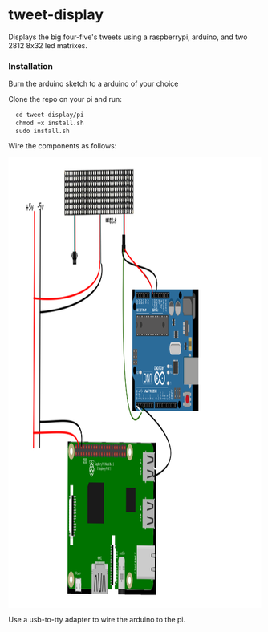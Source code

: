 # tweet-display

Displays the big four-five's tweets using a raspberrypi, arduino, and two 2812 8x32 led matrixes.

### Installation

Burn the arduino sketch to a arduino of your choice

Clone the repo on your pi and run:
```
  cd tweet-display/pi
  chmod +x install.sh
  sudo install.sh
```

Wire the components as follows:

<img src="doc/wiring.png" align="center" title="Wiring Diagram" width="1000" height="900">

Use a usb-to-tty adapter to wire the arduino to the pi.






